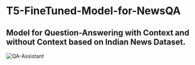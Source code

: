 # T5-FineTuned-Model-for-NewsQA

## Model for Question-Answering with Context and without Context based on Indian News Dataset.

![QA-Assistant](https://github.com/ambideXtrous9/T5-FineTuned-Model-for-NewsQA/assets/31372586/c96233c5-096d-4dd2-8c17-f4462110bbb8)
